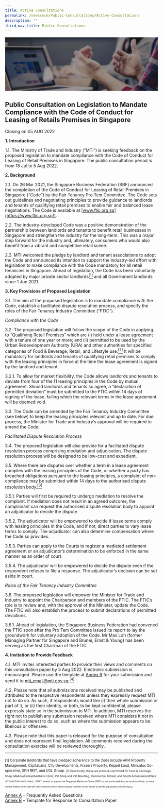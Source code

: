 ```yaml
---
title: Active Consultations
permalink: /newsroom/Public-Consultations/Active-Consultations
description: ""
third_nav_title: Public Consultations
---
```

![Banner](/images/Newsroom/Public%20Consultations/PublicConsultations%20_Banner.jpg)

## Public Consultation on Legislation to Mandate Compliance with the Code of Conduct for Leasing of Retails Premises in Singapore

Closing on 05 AUG 2022

**1. Introduction**  
  
1.1. The Ministry of Trade and Industry (“MTI”) is seeking feedback on the proposed legislation to mandate compliance with the Code of Conduct for Leasing of Retail Premises in Singapore. The public consultation period is from 18 Jul to 5 Aug 2022.  
  
**2. Background**  
  
2.1. On 26 Mar 2021, the Singapore Business Federation (SBF) announced the completion of the Code of Conduct for Leasing of Retail Premises in Singapore (“Code”) by the Fair Tenancy Pro Tem Committee. The Code sets out guidelines and negotiating principles to provide guidance to landlords and tenants of qualifying retail premises to enable fair and balanced lease negotiations. The Code is available at [www.ftic.org.sg](https://www.ftic.org.sg/).  
  
2.2. The industry-developed Code was a positive demonstration of the partnership between landlords and tenants to benefit retail businesses in Singapore and strengthen the industry for the long-term. This was a major step forward for the industry and, ultimately, consumers who would also benefit from a vibrant and competitive retail scene.  
  
2.3. MTI welcomed the pledge by landlord and tenant associations to adopt the Code and announced its intention to support the industry-led effort with legislation to make compliance with the Code mandatory for all retail tenancies in Singapore. Ahead of legislation, the Code has been voluntarily adopted by major private sector landlords<a href="#footnote-1"><sup>[1]</sup></a> and all Government landlords since 1 Jun 2021.  
  
**3. Key Provisions of Proposed Legislation**  
  
3.1. The aim of the proposed legislation is to mandate compliance with the Code, establish a facilitated dispute resolution process, and specify the roles of the Fair Tenancy Industry Committee (“FTIC”).  
  
_Compliance with the Code_  
  
3.2. The proposed legislation will follow the scope of the Code in applying to “Qualifying Retail Premises” which are (i) held under a lease agreement with a tenure of one year or more; and (ii) permitted to be used by the Urban Redevelopment Authority (URA) and other authorities for specified categories of Food & Beverage, Retail, and Lifestyle use.<a href="#footnote-2"><sup>[2]</sup></a> It will be mandatory for landlords and tenants of qualifying retail premises to comply with the leasing principles in force at the time the lease agreement is signed by the landlord and tenant.  
  
3.2.1. To allow for market flexibility, the Code allows landlords and tenants to deviate from four of the 11 leasing principles in the Code by mutual agreement. Should landlords and tenants so agree, a “declaration of permitted deviation” must be submitted to the FTIC within 14 days of signing of the lease, failing which the relevant terms in the lease agreement will be deemed void.  
  
3.3. The Code can be amended by the Fair Tenancy Industry Committee (see below) to keep the leasing principles relevant and up to date. For due process, the Minister for Trade and Industry’s approval will be required to amend the Code.  
  
_Facilitated Dispute Resolution Process_  
  
3.4. The proposed legislation will also provide for a facilitated dispute resolution process comprising mediation and adjudication. The dispute resolution process will be designed to be low-cost and expedient.  
  
3.5. Where there are disputes over whether a term in a lease agreement complies with the leasing principles of the Code, or whether a party has breached obligations pursuant to the leasing principles, a complaint of non-compliance may be submitted within 14 days to the authorised dispute resolution body.<a href="#footnote-3"><sup>[3]</sup></a>  
  
3.5.1. Parties will first be required to undergo mediation to resolve the complaint. If mediation does not result in an agreed outcome, the complainant can request the authorised dispute resolution body to appoint an adjudicator to decide the dispute.  
  
3.5.2. The adjudicator will be empowered to decide if lease terms comply with leasing principles in the Code, and if not, direct parties to vary lease terms to comply. The adjudicator can also determine compensation where the Code so provides.  
  
3.5.3. Parties can apply to the Courts to register a mediated settlement agreement or an adjudicator’s determination to be enforced in the same manner as an order of court.  
  
3.5.4. The adjudicator will be empowered to decide the dispute even if the respondent refuses to file a response. The adjudicator’s decision can be set aside in court.  
  
_Roles of the Fair Tenancy Industry Committee_  
  
3.6. The proposed legislation will empower the Minister for Trade and Industry to appoint the Chairperson and members of the FTIC. The FTIC’s role is to review and, with the approval of the Minister, update the Code. The FTIC will also establish the process to submit declarations of permitted deviations.  
  
3.6.1. Ahead of legislation, the Singapore Business Federation had convened the FTIC soon after the Pro Tem Committee issued its report to lay the groundwork for voluntary adoption of the Code. Mr Max Loh (former Managing Partner for Singapore and Brunei, Ernst & Young) has been serving as the first Chairman of the FTIC.  
  
**4. Invitation to Provide Feedback**  
  
4.1. MTI invites interested parties to provide their views and comments on this consultation paper by 5 Aug 2022. Electronic submission is encouraged. Please use the template at [Annex B](https://go.gov.sg/annex-b-feedback-on-consultation-paper-docx) for your submission and send it to [mti_email@mti.gov.sg](mailto:mti_email@mti.gov.sg).<a href="#footnote-4"><sup>[4]</sup></a>    
  
4.2. Please note that all submissions received may be published and attributed to the respective respondents unless they expressly request MTI not to do so. As such, if respondents would like (i) their whole submission or part of it, or (ii) their identity, or both, to be kept confidential, please expressly state so in the submission to MTI. In addition, MTI reserves the right not to publish any submission received where MTI considers it not in the public interest to do so, such as where the submission appears to be libellous or offensive.  
  
4.3. Please note that this paper is released for the purpose of consultation and does not represent final legislation. All comments received during the consultation exercise will be reviewed thoroughly.  
  
<hr>
<p>
<span id="footnote-1" style="font-size:80%">[1] Corporate landlords that have pledged adherence to the Code include APM Property Management, CapitaLand, City Developments, Frasers Property, Keppel Land, Mercatus Co-operative, SPH REIT, and UOL Group.  
<span id="footnote-2" style="font-size:80%">[2] Specifically, these are premises permitted for Food & Beverage, Shop, Medical/Dental/Aesthetic Clinic, Pet Shop and Pet Boarding, Commercial School, and Sports & Recreation/Place of Entertainment uses.  
<span id="footnote-3" style="font-size:80%">[3] MTI intends to appoint the Singapore Mediation Centre (SMC) as the authorised dispute resolution body.  
<span id="footnote-4" style="font-size:80%">[4] Please note that feedback on the Code itself can be directed to the Fair Tenancy Industry Committee via their website at [www.ftic.org.sg](https://www.ftic.org.sg/).
</p>

[Annex A](/files/Newsroom/Public%20Consultations/2022/Leasing%20of%20Retails%20Premises/Annex%20A%20-%20Frequently%20Asked%20Questions.pdf) – Frequently Asked Questions  
[Annex B](https://go.gov.sg/public-consultations-leasing-of-retail-premises-annex-b-feedback) – Template for Response to Consultation Paper